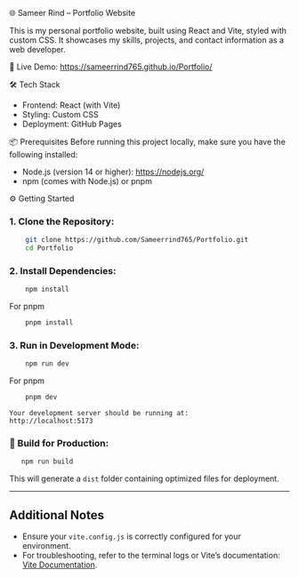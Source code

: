 🌐 Sameer Rind – Portfolio Website

This is my personal portfolio website, built using React and Vite, styled with custom CSS. It showcases my skills, projects, and contact information as a web developer.

🚀 Live Demo: https://sameerrind765.github.io/Portfolio/

🛠 Tech Stack
- Frontend: React (with Vite)
- Styling: Custom CSS
- Deployment: GitHub Pages

📦 Prerequisites
Before running this project locally, make sure you have the following installed:
- Node.js (version 14 or higher): https://nodejs.org/
- npm (comes with Node.js) or pnpm

⚙️ Getting Started

### 1. Clone the Repository:
```bash
    git clone https://github.com/Sameerrind765/Portfolio.git
    cd Portfolio 
```

### 2. Install Dependencies:
```bash
    npm install
```
For pnpm
```bash
    pnpm install
```

### 3. Run in Development Mode:
``` bash
    npm run dev
```
For pnpm
```bash
    pnpm dev 
```

    Your development server should be running at:
    http://localhost:5173

### 🔨 Build for Production:
 ```bash
    npm run build
```
This will generate a `dist` folder containing optimized files for deployment.

---

## Additional Notes
- Ensure your `vite.config.js` is correctly configured for your environment.
- For troubleshooting, refer to the terminal logs or Vite’s documentation: [Vite Documentation](https://vitejs.dev/).

